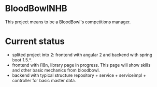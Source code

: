 # BloodBowlNHB
This project means to be a BloodBowl's competitions manager. 

# Current status
- splited project into 2: frontend with angular 2 and backend with spring boot 1.5.*.
- frontend with i18n, library page in progress. This page will show skills and other basic mechanics from bloodbowl.
- backend with typical structure repository + service + serviceimpl + controller for basic master data.
